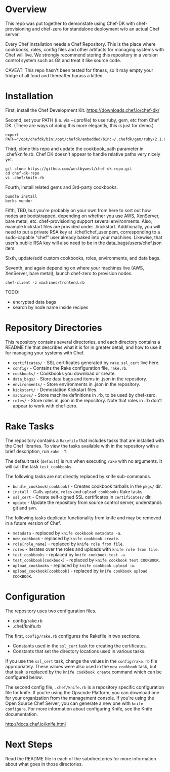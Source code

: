 Overview
========
This repo was put together to demonstate using Chef-DK with chef-provisioning and chef-zero for standalone deployment w/o an actual Chef server.

Every Chef installation needs a Chef Repository. This is the place where cookbooks, roles, config files and other artifacts for managing systems with 
Chef will live. We strongly recommend storing this repository in a version control system such as Git and treat it like source code.

CAVEAT: This repo hasn't been tested for fitness, so it may empty your fridge of all food and thereafter harass a kitten.

Installation
============
First, install the Chef Development Kit.
https://downloads.chef.io/chef-dk/

Second, set your PATH (i.e. via ~/.profile) to use ruby, gem, etc from Chef DK.  (There are ways of doing this more elegantly, this is just for demo.)
```
export PATH="/opt/chefdk/bin:/opt/chefdk/embedded/bin:~/.chefdk/gem/ruby/2.1.0/bin:$PATH"
```

Third, clone this repo and update the cookbook_path parameter in .chef/knife.rb.  Chef DK doesn't appear to handle relative paths very nicely yet.
```
git clone https://github.com/westbywest/chef-dk-repo.git
cd chef-dk-repo
vi .chef/knife.rb
```

Fourth, install related gems and 3rd-party cookbooks.
```
bundle install
berks vendor
```

Fifth, TBD, but you're probably on your own from here to sort out how nodes are bootstrapped, depending on whether you use AWS, XenServer, bare 
metal, etc.  chef-provisioning support several environments.  Also, example kickstart files are provided under ./kickstart.  Additionally, you will 
need to put a private RSA key at ./chef/chef_user.pem, corresponding to a sudo-capable "chef" user already baked into your machines.  Likewise, that 
user's public RSA key will also need to be in the data_bags/users/chef.json item.

Sixth, update/add custom cookbooks, roles, environments, and data bags.

Seventh, and again depending on where your machines live (AWS, XenServer, bare metal), launch chef-zero to provision nodes.
```
chef-client -z machines/frontend.rb
```

TODO:
* encrypted data bags
* search by node name inside recipes

Repository Directories
======================

This repository contains several directories, and each directory contains a README file that describes what it is for in greater detail, and how to use it for managing your systems with Chef.

* `certificates/` - SSL certificates generated by `rake ssl_cert` live here.
* `config/` - Contains the Rake configuration file, `rake.rb`.
* `cookbooks/` - Cookbooks you download or create.
* `data_bags/` - Store data bags and items in .json in the repository.
* `environments/` - Store environments in .json in the repository.
* `kickstart/` - Demostation Kickstart files.
* `machines/` - Store machine definitions in .rb, to be used by chef-zero.
* `roles/` - Store roles in .json in the repository.  Note that roles in .rb don't appear to work with chef-zero.

Rake Tasks
==========

The repository contains a `Rakefile` that includes tasks that are installed with the Chef libraries. To view the tasks available with in the repository with a brief description, run `rake -T`.

The default task (`default`) is run when executing `rake` with no arguments. It will call the task `test_cookbooks`.

The following tasks are not directly replaced by knife sub-commands.

* `bundle_cookbook[cookbook]` - Creates cookbook tarballs in the `pkgs/` dir.
* `install` - Calls `update`, `roles` and `upload_cookbooks` Rake tasks.
* `ssl_cert` - Create self-signed SSL certificates in `certificates/` dir.
* `update` - Update the repository from source control server, understands git and svn.

The following tasks duplicate functionality from knife and may be removed in a future version of Chef.

* `metadata` - replaced by `knife cookbook metadata -a`.
* `new_cookbook` - replaced by `knife cookbook create`.
* `role[role_name]` - replaced by `knife role from file`.
* `roles` - iterates over the roles and uploads with `knife role from file`.
* `test_cookbooks` - replaced by `knife cookbook test -a`.
* `test_cookbook[cookbook]` - replaced by `knife cookbook test COOKBOOK`.
* `upload_cookbooks` - replaced by `knife cookbook upload -a`.
* `upload_cookbook[cookbook]` - replaced by `knife cookbook upload COOKBOOK`.

Configuration
=============

The repository uses two configuration files.

* config/rake.rb
* .chef/knife.rb

The first, `config/rake.rb` configures the Rakefile in two sections.

* Constants used in the `ssl_cert` task for creating the certificates.
* Constants that set the directory locations used in various tasks.

If you use the `ssl_cert` task, change the values in the `config/rake.rb` file appropriately. These values were also used in the `new_cookbook` task, but that task is replaced by the `knife cookbook create` command which can be configured below.

The second config file, `.chef/knife.rb` is a repository specific configuration file for knife. If you're using the Opscode Platform, you can download one for your organization from the management console. If you're using the Open Source Chef Server, you can generate a new one with `knife configure`. For more information about configuring Knife, see the Knife documentation.

http://docs.chef.io/knife.html

Next Steps
==========

Read the README file in each of the subdirectories for more information about what goes in those directories.
